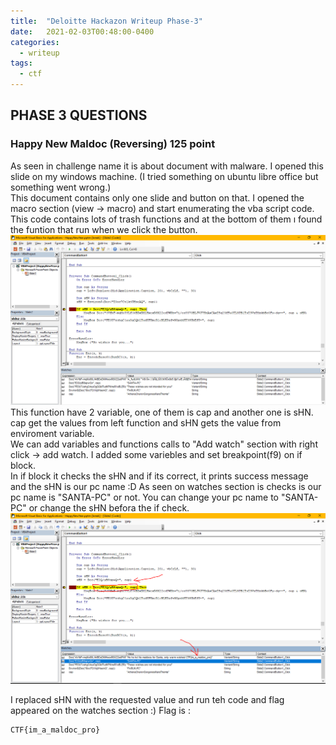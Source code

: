 ```yaml
---
title:  "Deloitte Hackazon Writeup Phase-3"
date:   2021-02-03T00:48:00-0400
categories:
  - writeup
tags:
  - ctf
---
```


## PHASE 3 QUESTIONS
### Happy New Maldoc (Reversing) 125 point 
 As seen in challenge name it is about document with malware. I opened this slide on my windows machine. (I tried something on ubuntu libre office but something went wrong.)<br> This document contains only one slide and button on that. I opened the macro section (view -> macro) and start enumerating the vba script code. This code contains lots of trash functions and at the bottom of them ı found the funtion that run when we click the button.<br>
 ![](/assets/images/maldoc.png)
 <br>
 This function have 2 variable, one of them is cap and another one is sHN. cap get the values from left function and sHN gets the value from enviroment variable.<br>
 We can add variables and functions calls to "Add watch" section with right click -> add watch. I added some variebles and set breakpoint(f9) on if block. <br>
 In if block it checks the sHN and if its correct, it prints success message and the sHN is our pc name :D As seen on watches section is checks is our pc name is "SANTA-PC" or not. You can change your pc name to "SANTA-PC" or change the sHN befora the if check.
 ![](/assets/images/maldoc1.png)

I replaced sHN with the requested value and run teh code and flag appeared on the watches section :)
Flag is :
```
CTF{im_a_maldoc_pro}
```
